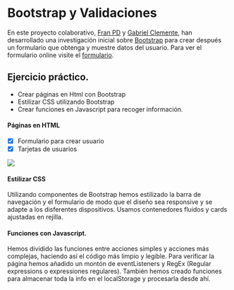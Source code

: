 # Bootstrap y Validaciones

En este proyecto colaborativo, [Fran PD](https://github.com/franpd8) y [Gabriel Clemente](https://github.com/gabriel19971029), han desarrollado una investigación inicial sobre [Bootstrap](https://getbootstrap.com/) para crear después un formulario que obtenga y muestre datos del usuario. Para ver el formulario online visite el [formulario](https://gabriel19971029.github.io/Bootstrap-validaciones/).

## Ejercicio práctico.
- Crear páginas en Html con Bootstrap
- Estilizar CSS utilizando Bootstrap
- Crear funciones en Javascript para recoger información.

#### Páginas en HTML

- [x]  Formulario para crear usuario
- [x]  Tarjetas de usuarios

<img src="https://i.imgur.com/HFh5829.png" >

#### Estilizar CSS

Utilizando componentes de Bootstrap hemos estilizado la barra de navegación y el formulario de modo que el diseño sea responsive y se adapte a los disferentes dispositivos.  Usamos contenedores fluidos y cards ajustadas en rejilla.

#### Funciones con Javascript.

Hemos dividido las funciones entre acciones simples y acciones más complejas, haciendo así el código más limpio y legible. Para verificar la página hemos añadido un montón de eventListeners y RegEx (Regular expressions o expressiones regulares). También hemos creado funciones para almacenar toda la info en el localStorage y procesarla desde ahí. 
